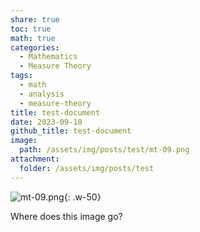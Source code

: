 ```yaml
---
share: true
toc: true
math: true
categories:
  - Mathematics
  - Measure Theory
tags:
  - math
  - analysis
  - measure-theory
title: test-document
date: 2023-09-10
github_title: test-document
image:
  path: /assets/img/posts/test/mt-09.png
attachment:
  folder: /assets/img/posts/test
---
```


![mt-09.png](../../..//assets/img/posts/test/mt-09.png){: .w-50}

Where does this image go?
